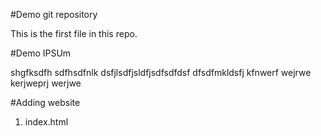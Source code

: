 #Demo git repository

This is the first file in this repo.

#Demo IPSUm

shgfksdfh sdfhsdfnlk dsfjlsdfjsldfjsdfsdfdsf
dfsdfmkldsfj kfnwerf wejrwe kerjweprj werjwe


#Adding website

1. index.html
